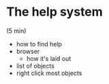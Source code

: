 # The help system
(5 min)

* how to find help
* browser
  * how it's laid out
* list of objects
* right click most objects

